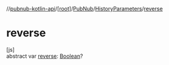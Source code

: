 //[pubnub-kotlin-api](../../../../index.md)/[[root]](../../index.md)/[PubNub](../index.md)/[HistoryParameters](index.md)/[reverse](reverse.md)

# reverse

[js]\
abstract var [reverse](reverse.md): [Boolean](https://kotlinlang.org/api/latest/jvm/stdlib/kotlin-stdlib/kotlin/-boolean/index.html)?
